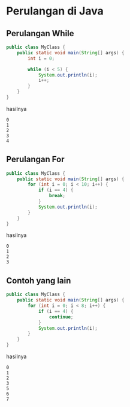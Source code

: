 # Perulangan di Java

## Perulangan While

```java
public class MyClass {
    public static void main(String[] args) {
        int i = 0;

        while (i < 5) {
            System.out.println(i);
            i++;
        }
    }
}
```

hasilnya

```
0
1
2
3
4
```

## Perulangan For

```java
public class MyClass {
    public static void main(String[] args) {
        for (int i = 0; i < 10; i++) {
            if (i == 4) {
                break;
            }
            System.out.println(i);
        }
    }
}
```

hasilnya

```
0
1
2
3
```

## Contoh yang lain

```java
public class MyClass {
    public static void main(String[] args) {
        for (int i = 0; i < 8; i++) {
            if (i == 4) {
                continue;
            }
            System.out.println(i);
        }
    }
}
```

hasilnya

```
0
1
2
3
5
6
7
```
